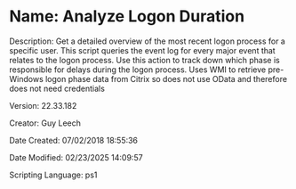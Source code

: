 ﻿# Name: Analyze Logon Duration

Description: Get a detailed overview of the most recent logon process for a specific user. This script queries the event log for every major event that relates to the logon process. Use this action to track down which phase is responsible for delays during the logon process. Uses WMI to retrieve pre-Windows logon phase data from Citrix so does not use OData and therefore does not need credentials

Version: 22.33.182

Creator: Guy Leech

Date Created: 07/02/2018 18:55:36

Date Modified: 02/23/2025 14:09:57

Scripting Language: ps1

